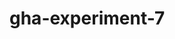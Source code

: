 # gha-experiment-7
   
















 





  



  





















    







  

  






